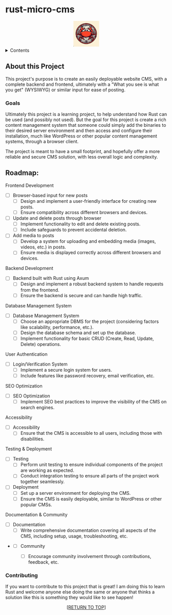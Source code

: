 <a name="readme-top"></a>
# rust-micro-cms
<div align="center">
<img src="images/logo.png" alt="Logo" width="80" height="80">
</div>

<details>
	<summary>Contents</summary>
	<ol>
		<li>
			<a href="#purpose">Purpose</a>
		</li>
		<li>
			<a href="#about-this-project">About this Project</a>
			<ul>
				<li><a href="#goals">Goals</a></li>
			</ul>
		</li>
		<li><a href="#roadmap">Roadmap</a></li>
		<li><a href="#contributing">Contributing</a></li>
	</ol>
</details>


## About this Project

This project's purpose is to create an easily deployable website CMS, with a complete backend and frontend, ultimately with a "What you see is what you get" (WYSIWYG) or similar input for ease of posting.

### Goals

Ultimately this project is a learning project, to help understand how Rust can be used (and possibly not used). But the goal for this project is create a rich content management system that someone could simply add the binaries to their desired server environment and then access and configure their installation, much like WordPress or other popular content management systems, through a browser client. 

The project is meant to have a small footprint, and hopefully offer a more reliable and secure CMS solution, with less overall logic and complexity.

## Roadmap:
Frontend Development

- [ ] Browser-based input for new posts
	- [ ] Design and implement a user-friendly interface for creating new posts.
	- [ ] Ensure compatibility across different browsers and devices.
- [ ] Update and delete posts through browser
	- [ ] Implement functionality to edit and delete existing posts.
	- [ ] Include safeguards to prevent accidental deletion.
- [ ] Add media to posts
	- [ ] Develop a system for uploading and embedding media (images, videos, etc.) in posts.
	- [ ] Ensure media is displayed correctly across different browsers and devices.

Backend Development

- [ ] Backend built with Rust using Axum
	- [ ] Design and implement a robust backend system to handle requests from the frontend.
	- [ ] Ensure the backend is secure and can handle high traffic.

Database Management System

- [ ] Database Management System
	- [ ] Choose an appropriate DBMS for the project (considering factors like scalability, performance, etc.).
	- [ ] Design the database schema and set up the database.
	- [ ] Implement functionality for basic CRUD (Create, Read, Update, Delete) operations.

User Authentication

- [ ] Login/Verification System
	- [ ] Implement a secure login system for users.
	- [ ] Include features like password recovery, email verification, etc.

SEO Optimization

- [ ] SEO Optimization
	- [ ] Implement SEO best practices to improve the visibility of the CMS on search engines.

Accessibility

- [ ] Accessibility
	- [ ] Ensure that the CMS is accessible to all users, including those with disabilities.

Testing & Deployment

- [ ] Testing
	- [ ] Perform unit testing to ensure individual components of the project are working as expected.
	- [ ] Conduct integration testing to ensure all parts of the project work together seamlessly.
- [ ] Deployment
	- [ ] Set up a server environment for deploying the CMS.
	- [ ] Ensure the CMS is easily deployable, similar to WordPress or other popular CMSs.

Documentation & Community

- [ ] Documentation
	- [ ] Write comprehensive documentation covering all aspects of the CMS, including setup, usage, troubleshooting, etc.
- - [ ] Community
	- [ ] Encourage community involvement through contributions, feedback, etc.


### Contributing

If you want to contribute to this project that is great! I am doing this to learn Rust and welcome anyone else doing the same or anyone that thinks a solution like this is something they would like to see happen!

<p align="center">[<a href="#readme-top">RETURN TO TOP</a>]</p>
